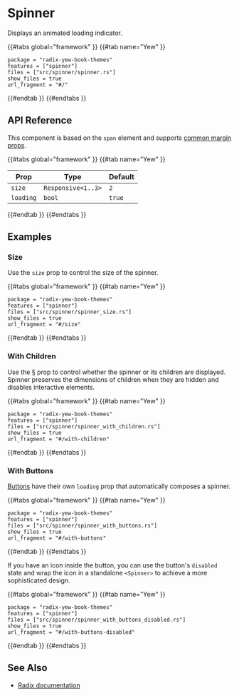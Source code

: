 # Spinner

Displays an animated loading indicator.

{{#tabs global="framework" }}
{{#tab name="Yew" }}

```toml,trunk
package = "radix-yew-book-themes"
features = ["spinner"]
files = ["src/spinner/spinner.rs"]
show_files = true
url_fragment = "#/"
```

{{#endtab }}
{{#endtabs }}

## API Reference

This component is based on the `span` element and supports [common margin props](../overview/layout.md#margin-props).

{{#tabs global="framework" }}
{{#tab name="Yew" }}

| Prop      | Type               | Default |
| --------- | ------------------ | ------- |
| `size`    | `Responsive<1..3>` | `2`     |
| `loading` | `bool`             | `true`  |

{{#endtab }}
{{#endtabs }}

## Examples

### Size

Use the `size` prop to control the size of the spinner.

{{#tabs global="framework" }}
{{#tab name="Yew" }}

```toml,trunk
package = "radix-yew-book-themes"
features = ["spinner"]
files = ["src/spinner/spinner_size.rs"]
show_files = true
url_fragment = "#/size"
```

{{#endtab }}
{{#endtabs }}

### With Children

Use the § prop to control whether the spinner or its children are displayed. Spinner preserves the dimensions of children when they are hidden and disables interactive elements.

{{#tabs global="framework" }}
{{#tab name="Yew" }}

```toml,trunk
package = "radix-yew-book-themes"
features = ["spinner"]
files = ["src/spinner/spinner_with_children.rs"]
show_files = true
url_fragment = "#/with-children"
```

{{#endtab }}
{{#endtabs }}

### With Buttons

[Buttons](./button.md) have their own `loading` prop that automatically composes a spinner.

{{#tabs global="framework" }}
{{#tab name="Yew" }}

```toml,trunk
package = "radix-yew-book-themes"
features = ["spinner"]
files = ["src/spinner/spinner_with_buttons.rs"]
show_files = true
url_fragment = "#/with-buttons"
```

{{#endtab }}
{{#endtabs }}

If you have an icon inside the button, you can use the button's `disabled` state and wrap the icon in a standalone `<Spinner>` to achieve a more sophisticated design.

{{#tabs global="framework" }}
{{#tab name="Yew" }}

```toml,trunk
package = "radix-yew-book-themes"
features = ["spinner"]
files = ["src/spinner/spinner_with_buttons_disabled.rs"]
show_files = true
url_fragment = "#/with-buttons-disabled"
```

{{#endtab }}
{{#endtabs }}

## See Also

-   [Radix documentation](https://www.radix-ui.com/themes/docs/components/spinner)
